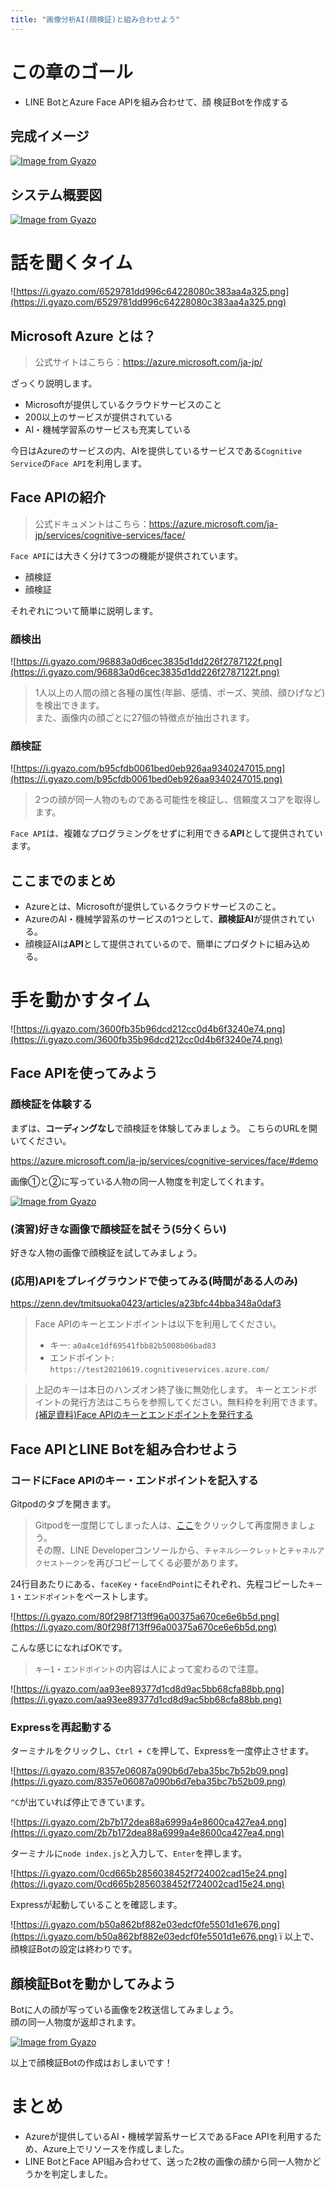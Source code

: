 ```yaml
---
title: "画像分析AI(顔検証)と組み合わせよう"
---
```


# この章のゴール

- LINE BotとAzure Face APIを組み合わせて、顔 検証Botを作成する

## 完成イメージ

[![Image from Gyazo](https://i.gyazo.com/d59567d7e01a7f1ec2b6e134a474bbfe.gif)](https://gyazo.com/d59567d7e01a7f1ec2b6e134a474bbfe)

## システム概要図

[![Image from Gyazo](https://i.gyazo.com/c1c3f0924ddb6a5ec989de33a1fda3ca.png)](https://gyazo.com/c1c3f0924ddb6a5ec989de33a1fda3ca)

# 話を聞くタイム

![https://i.gyazo.com/6529781dd996c64228080c383aa4a325.png](https://i.gyazo.com/6529781dd996c64228080c383aa4a325.png)

## Microsoft Azure とは？

> 公式サイトはこちら：https://azure.microsoft.com/ja-jp/

ざっくり説明します。

- Microsoftが提供しているクラウドサービスのこと
- 200以上のサービスが提供されている
- AI・機械学習系のサービスも充実している

今日はAzureのサービスの内、AIを提供しているサービスである`Cognitive Service`の`Face API`を利用します。

## Face APIの紹介

> 公式ドキュメントはこちら：https://azure.microsoft.com/ja-jp/services/cognitive-services/face/

`Face API`には大きく分けて3つの機能が提供されています。

- 顔検証
- 顔検証

それぞれについて簡単に説明します。

### 顔検出

![https://i.gyazo.com/96883a0d6cec3835d1dd226f2787122f.png](https://i.gyazo.com/96883a0d6cec3835d1dd226f2787122f.png)

> 1人以上の人間の顔と各種の属性(年齢、感情、ポーズ、笑顔、顔ひげなど)を検出できます。  
> また、画像内の顔ごとに27個の特徴点が抽出されます。

### 顔検証

![https://i.gyazo.com/b95cfdb0061bed0eb926aa9340247015.png](https://i.gyazo.com/b95cfdb0061bed0eb926aa9340247015.png)

> 2つの顔が同一人物のものである可能性を検証し、信頼度スコアを取得します。

`Face API`は、複雑なプログラミングをせずに利用できる**API**として提供されています。

## ここまでのまとめ

- Azureとは、Microsoftが提供しているクラウドサービスのこと。
- AzureのAI・機械学習系のサービスの1つとして、**顔検証AI**が提供されている。
- 顔検証AIは**API**として提供されているので、簡単にプロダクトに組み込める。

# 手を動かすタイム

![https://i.gyazo.com/3600fb35b96dcd212cc0d4b6f3240e74.png](https://i.gyazo.com/3600fb35b96dcd212cc0d4b6f3240e74.png)

## Face APIを使ってみよう

### 顔検証を体験する

まずは、**コーディングなし**で顔検証を体験してみましょう。
こちらのURLを開いてください。

https://azure.microsoft.com/ja-jp/services/cognitive-services/face/#demo

画像①と②に写っている人物の同一人物度を判定してくれます。

[![Image from Gyazo](https://i.gyazo.com/dfc8c50da0f9b234815463c5c75bab4d.png)](https://gyazo.com/dfc8c50da0f9b234815463c5c75bab4d)

### (演習)好きな画像で顔検証を試そう(5分くらい)

好きな人物の画像で顔検証を試してみましょう。

### (応用)APIをプレイグラウンドで使ってみる(時間がある人のみ)

https://zenn.dev/tmitsuoka0423/articles/a23bfc44bba348a0daf3

> Face APIのキーとエンドポイントは以下を利用してください。
>
> - キー: `a0a4ce1df69541fbb82b5008b06bad83`
> - エンドポイント: `https://test20210619.cognitiveservices.azure.com/`

> 上記のキーは本日のハンズオン終了後に無効化します。
> キーとエンドポイントの発行方法はこちらを参照してください。無料枠を利用できます。
> [(補足資料)Face APIのキーとエンドポイントを発行する](https://zenn.dev/tmitsuoka0423/books/939110f3e1f533d35095/viewer/03_faceapi_issue_key)

## Face APIとLINE Botを組み合わせよう

### コードにFace APIのキー・エンドポイントを記入する

Gitpodのタブを開きます。

> Gitpodを一度閉じてしまった人は、[ここ](https://gitpod.io/#https://github.com/tmitsuoka0423/line-bot-azure-face-api-face-verification-handson)をクリックして再度開きましょう。  
> その際、LINE Developerコンソールから、`チャネルシークレット`と`チャネルアクセストークン`を再びコピーしてくる必要があります。

24行目あたりにある、`faceKey`・`faceEndPoint`にそれぞれ、先程コピーした`キー1`・`エンドポイント`をペーストします。

![https://i.gyazo.com/80f298f713ff96a00375a670ce6e6b5d.png](https://i.gyazo.com/80f298f713ff96a00375a670ce6e6b5d.png)

こんな感じになればOKです。

> `キー1`・`エンドポイント`の内容は人によって変わるので注意。

![https://i.gyazo.com/aa93ee89377d1cd8d9ac5bb68cfa88bb.png](https://i.gyazo.com/aa93ee89377d1cd8d9ac5bb68cfa88bb.png)

### Expressを再起動する

ターミナルをクリックし、`Ctrl + C`を押して、Expressを一度停止させます。

![https://i.gyazo.com/8357e06087a090b6d7eba35bc7b52b09.png](https://i.gyazo.com/8357e06087a090b6d7eba35bc7b52b09.png)

`^C`が出ていれば停止できています。

![https://i.gyazo.com/2b7b172dea88a6999a4e8600ca427ea4.png](https://i.gyazo.com/2b7b172dea88a6999a4e8600ca427ea4.png)

ターミナルに`node index.js`と入力して、`Enter`を押します。

![https://i.gyazo.com/0cd665b2856038452f724002cad15e24.png](https://i.gyazo.com/0cd665b2856038452f724002cad15e24.png)

Expressが起動していることを確認します。

![https://i.gyazo.com/b50a862bf882e03edcf0fe5501d1e676.png](https://i.gyazo.com/b50a862bf882e03edcf0fe5501d1e676.png)
ï
以上で、顔検証Botの設定は終わりです。

## 顔検証Botを動かしてみよう

Botに人の顔が写っている画像を2枚送信してみましょう。  
顔の同一人物度が返却されます。

[![Image from Gyazo](https://i.gyazo.com/d59567d7e01a7f1ec2b6e134a474bbfe.gif)](https://gyazo.com/d59567d7e01a7f1ec2b6e134a474bbfe)

以上で顔検証Botの作成はおしまいです！

# まとめ

- Azureが提供しているAI・機械学習系サービスであるFace APIを利用するため、Azure上でリソースを作成しました。
- LINE BotとFace API組み合わせて、送った2枚の画像の顔から同一人物かどうかを判定しました。
